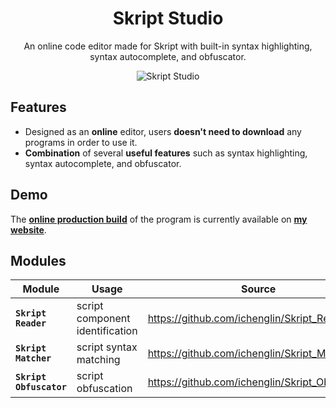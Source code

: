 <div align="center">
	<h1>Skript Studio</h1>
	<p>An online code editor made for Skript with built-in syntax highlighting, syntax autocomplete, and obfuscator.</p>
	<img src="https://runtimecloud.com/images/skript_studio.png" alt="Skript Studio">
</div>

## Features

- Designed as an **online** editor, users **doesn't need to download** any programs in order to use it.
- **Combination** of several **useful features** such as syntax highlighting, syntax autocomplete, and obfuscator.

## Demo

The **[online production build](https://skriptstudio.runtimecloud.com)** of the program is currently available on **[my website](https://skriptstudio.runtimecloud.com)**.

## Modules

| Module                  | Usage                           | Source                                         |
| ----------------------- | ------------------------------- | ---------------------------------------------- |
| **`Skript Reader`**     | script component identification | https://github.com/ichenglin/Skript_Reader     |
| **`Skript Matcher`**    | script syntax matching          | https://github.com/ichenglin/Skript_Matcher    |
| **`Skript Obfuscator`** | script obfuscation              | https://github.com/ichenglin/Skript_Obfuscator |